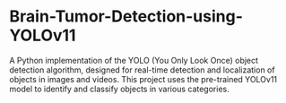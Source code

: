 # Brain-Tumor-Detection-using-YOLOv11
A Python implementation of the YOLO (You Only Look Once) object detection algorithm, designed for real-time detection and localization of objects in images and videos. This project uses the pre-trained YOLOv11 model to identify and classify objects in various categories.
